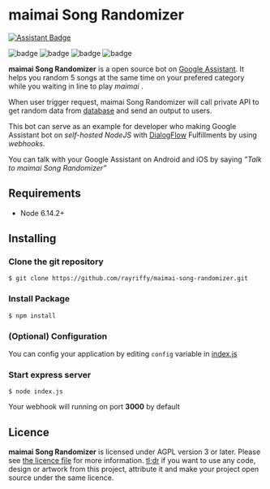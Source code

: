 maimai Song Randomizer
======================

[![Assistant Badge](https://developers.google.com/actions/images/badges/XPM_BADGING_GoogleAssistant_HOR.png)](https://l.rayriffy.com/gassistant)

![badge](https://forthebadge.com/images/badges/powered-by-electricity.svg)
![badge](https://forthebadge.com/images/badges/built-with-love.svg)
![badge](https://forthebadge.com/images/badges/made-with-javascript.svg)
![badge](https://img.shields.io/github/tag/rayriffy/maimai-song-randomizer.svg?&style=for-the-badge)

**maimai Song Randomizer** is a open source bot on [Google Assistant](https://assistant.google.com). It helps you random 5 songs at the same time on your prefered category while you waiting in line to play *maimai* .

When user trigger request, maimai Song Randomizer will call private API to get random data from [database](https://github.com/rayriffy/maimai-json) and send an output to users.

This bot can serve as an example for developer who making Google Assistant bot on *self-hosted NodeJS* with [DialogFlow](https://api.ai) Fulfillments by using *webhooks*.

You can talk with your Google Assistant on Android and iOS by saying *”Talk to maimai Song Randomizer”*

Requirements
------------

- Node 6.14.2+

Installing
------------


### Clone the git repository
```
$ git clone https://github.com/rayriffy/maimai-song-randomizer.git
```

### Install Package
```
$ npm install
```

### (Optional) Configuration
You can config your application by editing `config` variable in [index.js](https://github.com/rayriffy/maimai-song-randomizer/blob/master/index.js#L19)

### Start express server
```
$ node index.js
```
Your webhook will running on port **3000** by default

Licence
-------

**maimai Song Randomizer** is licensed under AGPL version 3 or later. Please see [the licence file](LICENCE) for more information. [tl;dr](https://tldrlegal.com/license/gnu-affero-general-public-license-v3-(agpl-3.0)) if you want to use any code, design or artwork from this project, attribute it and make your project open source under the same licence.
